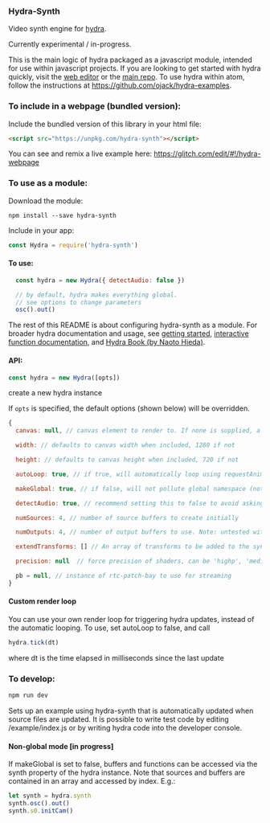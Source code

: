 ### Hydra-Synth

Video synth engine for [hydra](https://github.com/ojack/hydra).

Currently experimental / in-progress.

This is the main logic of hydra packaged as a javascript module, intended for use within javascript projects. If you are looking to get started with hydra quickly, visit the [web editor](https://hydra.ojack.xyz) or the [main repo](https://github.com/ojack/hydra). To use hydra within atom, follow the instructions at https://github.com/ojack/hydra-examples.

### To include in a webpage (bundled version):
Include the bundled version of this library in your html file:
```html
<script src="https://unpkg.com/hydra-synth"></script>
```

You can see and remix a live example here: https://glitch.com/edit/#!/hydra-webpage

### To use as a module:
Download the module:
```
npm install --save hydra-synth
```

Include in your app:
```javascript
const Hydra = require('hydra-synth')
```


#### To use:
```javascript
  const hydra = new Hydra({ detectAudio: false })

  // by default, hydra makes everything global.
  // see options to change parameters
  osc().out()
```

The rest of this README is about configuring hydra-synth as a module. For broader hydra documentation and usage, see [getting started](https://github.com/ojack/hydra#basic-functions), [interactive function documentation](https://ojack.xyz/hydra-functions/), and [Hydra Book (by Naoto Hieda)](https://hydra-book.naotohieda.com/#/).

#### API:
```javascript
const hydra = new Hydra([opts])
```
create a new hydra instance

If `opts` is specified, the default options (shown below) will be overridden.

```javascript
{
  canvas: null, // canvas element to render to. If none is supplied, a canvas will be created and appended to the screen

  width: // defaults to canvas width when included, 1280 if not

  height: // defaults to canvas height when included, 720 if not

  autoLoop: true, // if true, will automatically loop using requestAnimationFrame.If set to false, you must implement your own loop function using the tick() method (below)

  makeGlobal: true, // if false, will not pollute global namespace (note: there are currently bugs with this)

  detectAudio: true, // recommend setting this to false to avoid asking for microphone

  numSources: 4, // number of source buffers to create initially

  numOutputs: 4, // number of output buffers to use. Note: untested with numbers other than 4. render() method might behave unpredictably

  extendTransforms: [] // An array of transforms to be added to the synth, or an object representing a single transform

  precision: null  // force precision of shaders, can be 'highp', 'mediump', or 'lowp' (recommended for ios). When no precision is specified, will use highp for ios, and mediump for everything else.

  pb = null, // instance of rtc-patch-bay to use for streaming
}

```

#### Custom render loop
You can use your own render loop for triggering hydra updates, instead of the automatic looping. To use, set autoLoop to false, and call
```javascript
hydra.tick(dt)
```
where dt is the time elapsed in milliseconds since the last update

### To develop:
```javascript
npm run dev
```
Sets up an example using hydra-synth that is automatically updated when source files are updated. It is possible to write test code by editing /example/index.js or by writing hydra code into the developer console.

#### Non-global mode [in progress]
If makeGlobal is set to false, buffers and functions can be accessed via the synth property of the hydra instance. Note that sources and buffers are contained in an array and accessed by index. E.g.:
```javascript
let synth = hydra.synth
synth.osc().out()
synth.s0.initCam()
```
